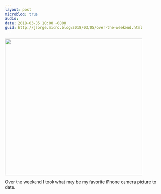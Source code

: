 ```yaml
---
layout: post
microblog: true
audio: 
date: 2018-03-05 10:00 -0800
guid: http://jsorge.micro.blog/2018/03/05/over-the-weekend.html
---
```


<img src="http://mb.jsorge.net/uploads/2018/dc37b499cf.jpg" width="450" height="600" style="height: auto;" class="sunlit_image" />

Over the weekend I took what may be my favorite iPhone camera picture to date. 


